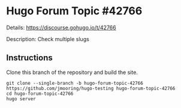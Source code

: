 # Hugo Forum Topic #42766

Details: <https://discourse.gohugo.io/t/42766>

Description: Check multiple slugs

## Instructions

Clone this branch of the repository and build the site.

```text
git clone --single-branch -b hugo-forum-topic-42766 https://github.com/jmooring/hugo-testing hugo-forum-topic-42766
cd hugo-forum-topic-42766
hugo server
```
